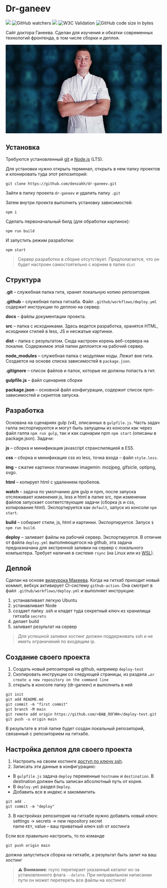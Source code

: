 # Dr-ganeev

![](https://img.shields.io/github/last-commit/denzakh/dr-ganeev.svg) 
![GitHub watchers](https://img.shields.io/github/watchers/denzakh/dr-ganeev?color=yellow&label=watch)
![](https://img.shields.io/badge/license-Apache%202-blue.svg) 
![W3C Validation](https://img.shields.io/w3c-validation/html?targetUrl=https%3A%2F%2Fdr-ganeev.ru%2F)
![GitHub code size in bytes](https://img.shields.io/github/languages/code-size/denzakh/dr-ganeev?color=9cf)

Сайт доктора Ганеева. Сделан для изучения и обкатки современных технологий фронтенда, в том числе сборки и деплоя.

![](https://raw.githubusercontent.com/denzakh/dr-ganeev/master/docs/promo.jpg)

## Установка

Требуются установленный [git](http://git-scm.com/downloads) и [Node.js](https://nodejs.org/en/download/) (LTS).

Для установки нужно открыть терминал, открыть в нем папку проектов и клонировать туда этот репозиторий: 

```
git clone https://github.com/denzakh/dr-ganeev.git
```
Зайти в папку проекта `dr-ganeev` и удалить папку `.git`

Затем внутри проекта выполнить установку зависимостей:
```
npm i
```
Сделать первоначальный билд (для обработки картинок):
```
npm run build
```
И запустить режим разработки:
```
npm start
```
> Сервер разработки в сборке отсутствует. Предполагается, что он будет настроен самостоятельно с корнем в папке `dist`

## Структура

**.git** – служебная папка гита, хранит локальную копию репозитория.

**.github** – служебная папка гитхаба. Файл `.github/workflows/deploy.yml` содержит инструкции по деплою на сервер.

**docs** – файлы документации проекта. 

**src** – папка с исходниками. Здесь ведется разработка, хранятся HTML, исходники стилей в less, JS и несжатые картинки.

**dist** – папка с результатом. Сюда настроен корень веб-сервера на локалке. Содержимое этой папки деплоится на рабочий сервер.

**node_modules** – служебная папка с модулями ноды. Лежит вне гита. Создается на основе списка зависимостей в `package.json`.

**.gitignore** – список файлов и папок, которые не должны попасть в гит.

**gulpfile.js** – файл сценариев сборки

**package.json** – основной файл конфигурации, содержит список npm-зависимостей и скриптов запуска.

## Разработка

Основана на сценариях gulp (v4), описанных в `gulpfile.js`. Часть задач галпа экспортируются и могут быть запущены из консоли как через файл галпа 
`npm run gulp`, так и как сценарии npm `npm start` (описаны в package.json). Задачи:

**js** – сборка и минификация javascript cтранспиляцией в ES5.

**css** – сборка и минификация css из less, точка входа – файл `style.less`. 

**img** – сжатие картинок плагинами imagemin: mozjpeg, gifsicle, optipng, svgo.

**html** – копирует html c удалением пробелов.

**watch** – задача по умолчанию для gulp и npm, после запуска отслеживает изменения js, less и html в папке src, при изменении файлов запускает соответствующие задачи (сборка js и css, копирование html). Экспортируется как `default`, запуск из консоли `npm start`.

**build** – собирает стили, js, html и картинки. Экспортируется. Запуск `$ npm run build`.

**deploy** – заливает файлы на рабочий сервер. Экспортируется. В отличие от файла `deploy.yml` выполняющегося на github, эта задача предназначана для экстренной заливки на сервер с локального компьютера. Требует наличия в системе `rsync` (на Linux или из [WSL](https://youtu.be/HYuFw-YldjU)). 

## Деплой

Сделан на основе [видеурока Макеева](https://youtu.be/hevU4NdIsoU). Когда на гитхаб приходит новый коммит, вебхук активирует CI-систему `github-action`. Она смотрит в файл `.github/workflows/deploy.yml` и выполняет инструкции:

1. устанавливает легкую Ubuntu
2. устанавливает Node
3. создает папку .ssh и кладет туда секретный ключ из хранилища гитхаба `secrets`
4. делает build 
5. заливает результат на сервер

> Для успешной заливки хостинг должен поддерживать ssh и не иметь ограничений по входящим ip.

## Создание своего проекта

1. Создать новый репозиторий на github, например `deploy-test`
2. Скопировать инструкции со следующей страницы, из раздела 
`…or create a new repository on the command line`
3. открыть в консоле папку (dr-ganeev) и выполнить в ней
```node
git init
git add README.md
git commit -m "first commit"
git branch -M main
git remote add origin https://github.com/<ВАШ_ЛОГИН>/deploy-test.git
git push -u origin main
```
В результате в этой папке будет создан локальный репозиторий, связанный с репозиторием на гитхабе.

## Настройка деплоя для своего проекта

1. Настроить на своем хостинге [доступ по ключу ssh](https://firstvds.ru/technology/dobavit-ssh-klyuch).
2. Записать эти данные в конфигурацию:  
- В `gulpfile.js` задача `deploy` переменные `hostname` и `destination`. В destination должен быть записан абсолютный путь от корня.  
- В `deploy.yml` раздел `Deploy`.
- Добавить все в индекс и закоммитить
```node
git add .
git commit -m "deploy"
```
3. В настройках репозитория на гитхабе нужно добавить новый ключ:  
settings -> secrets -> new repository secret  
name `KEY`, value – ваш приватный ключ ssh от хостинга

Если все правильно настроить, то по команде 
```node
git push origin main
```
должна запуститься сборка на гитхабе, а результат быть залит на ваш хостинг

> &#9888; **Внимание**: rsync перетирает указанный каталог из-за установленного флага `--delete`. При неправильном написании пути он может перетереть все файлы на хостинге!


